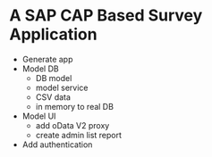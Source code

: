 # A SAP CAP Based Survey Application

* Generate app
* Model DB
   * DB model
   * model service
   * CSV data
   * in memory to real DB
* Model UI
   * add oData V2 proxy
   * create admin list report
* Add authentication
